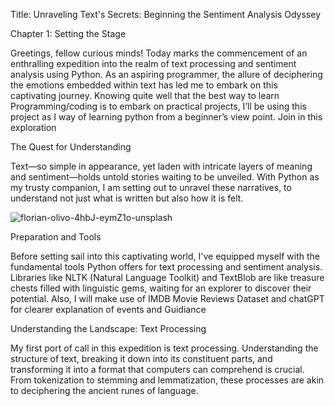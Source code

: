 Title: Unraveling Text's Secrets: Beginning the Sentiment Analysis Odyssey

Chapter 1: Setting the Stage

Greetings, fellow curious minds! Today marks the commencement of an enthralling expedition into the realm of text processing and sentiment analysis using Python. As an aspiring programmer, the allure of deciphering the emotions embedded within text has led me to embark on this captivating journey. Knowing quite well that the best way to learn Programming/coding is to embark on practical projects, I’ll be using this project as I way of learning python from a beginner’s view point. Join in this exploration

The Quest for Understanding

Text—so simple in appearance, yet laden with intricate layers of meaning and sentiment—holds untold stories waiting to be unveiled. With Python as my trusty companion, I am setting out to unravel these narratives, to understand not just what is written but also how it is felt.


![florian-olivo-4hbJ-eymZ1o-unsplash](https://github.com/23W-GBAC/whyteman95/assets/148862892/1c3fbef4-ad68-4fe0-ab42-e70ec056df6a)


Preparation and Tools

Before setting sail into this captivating world, I've equipped myself with the fundamental tools Python offers for text processing and sentiment analysis. Libraries like NLTK (Natural Language Toolkit) and TextBlob are like treasure chests filled with linguistic gems, waiting for an explorer to discover their potential. Also, I will make use of IMDB Movie Reviews Dataset and chatGPT for clearer explanation of events and Guidiance

Understanding the Landscape: Text Processing

My first port of call in this expedition is text processing. Understanding the structure of text, breaking it down into its constituent parts, and transforming it into a format that computers can comprehend is crucial. From tokenization to stemming and lemmatization, these processes are akin to deciphering the ancient runes of language.

